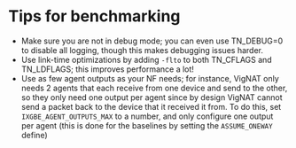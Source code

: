 # Tips for benchmarking

- Make sure you are not in debug mode; you can even use TN_DEBUG=0 to disable all logging, though this makes debugging issues harder.
- Use link-time optimizations by adding `-flto` to both TN_CFLAGS and TN_LDFLAGS; this improves performance a lot!
- Use as few agent outputs as your NF needs; for instance, VigNAT only needs 2 agents that each receive from one device and send to the other,
  so they only need one output per agent since by design VigNAT cannot send a packet back to the device that it received it from.
  To do this, set `IXGBE_AGENT_OUTPUTS_MAX` to a number, and only configure one output per agent (this is done for the baselines by setting the `ASSUME_ONEWAY` define)

